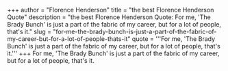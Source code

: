 +++
author = "Florence Henderson"
title = "the best Florence Henderson Quote"
description = "the best Florence Henderson Quote: For me, 'The Brady Bunch' is just a part of the fabric of my career, but for a lot of people, that's it."
slug = "for-me-the-brady-bunch-is-just-a-part-of-the-fabric-of-my-career-but-for-a-lot-of-people-thats-it"
quote = '''For me, 'The Brady Bunch' is just a part of the fabric of my career, but for a lot of people, that's it.'''
+++
For me, 'The Brady Bunch' is just a part of the fabric of my career, but for a lot of people, that's it.
